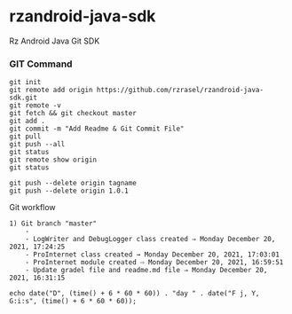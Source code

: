 # rzandroid-java-sdk
Rz Android Java Git SDK

### GIT Command
```git_command
git init
git remote add origin https://github.com/rzrasel/rzandroid-java-sdk.git
git remote -v
git fetch && git checkout master
git add .
git commit -m "Add Readme & Git Commit File"
git pull
git push --all
git status
git remote show origin
git status

git push --delete origin tagname
git push --delete origin 1.0.1
```

Git workflow
```GIT_WORKFLOW
1) Git branch "master"
    -
    - LogWriter and DebugLogger class created ⇒ Monday December 20, 2021, 17:24:25
    - ProInternet class created → Monday December 20, 2021, 17:03:01
    - ProInternet module created ⇨ Monday December 20, 2021, 16:59:51
    - Update gradel file and readme.md file ⇒ Monday December 20, 2021, 16:31:15
```

```PHP_DATE_TIME
echo date("D", (time() + 6 * 60 * 60)) . "day " . date("F j, Y, G:i:s", (time() + 6 * 60 * 60));
```
